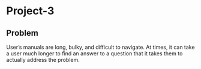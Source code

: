 # Project-3

## Problem

User’s manuals are long, bulky, and difficult to navigate. At times, it can take a user much longer to find an answer to a question that it takes them to actually address the problem. 
